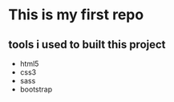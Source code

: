# This is my first repo

## tools i used to built this project

- html5
-  css3
-   sass
-   bootstrap
